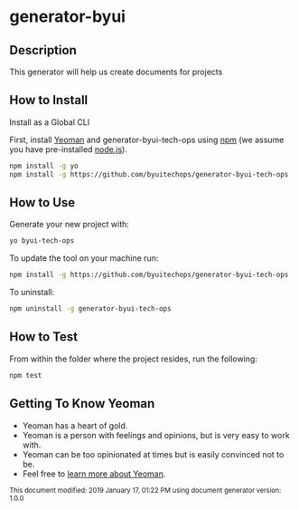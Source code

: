 # generator-byui

## Description 
This generator will help us create documents for projects

## How to Install
Install as a Global CLI

First, install [Yeoman](http://yeoman.io) and generator-byui-tech-ops using [npm](https://www.npmjs.com/) (we assume you have pre-installed [node.js](https://nodejs.org/)).

```bash
npm install -g yo
npm install -g https://github.com/byuitechops/generator-byui-tech-ops
```

## How to Use
Generate your new project with:

```bash
yo byui-tech-ops
```

To update the tool on your machine run:

```bash
npm install -g https://github.com/byuitechops/generator-byui-tech-ops
```

To uninstall:

```bash
npm uninstall -g generator-byui-tech-ops
```

## How to Test
From within the folder where the project resides, run the following:
```bash
npm test
```

## Getting To Know Yeoman

 * Yeoman has a heart of gold.
 * Yeoman is a person with feelings and opinions, but is very easy to work with.
 * Yeoman can be too opinionated at times but is easily convinced not to be.
 * Feel free to [learn more about Yeoman](http://yeoman.io/).

[npm-image]: https://badge.fury.io/js/generator-byui.svg
[npm-url]: https://npmjs.org/package/generator-byui
[travis-image]: https://travis-ci.org/byuitechops/generator-byui.svg?branch=master
[travis-url]: https://travis-ci.org/byuitechops/generator-byui
[daviddm-image]: https://david-dm.org/byuitechops/generator-byui.svg?theme=shields.io
[daviddm-url]: https://david-dm.org/byuitechops/generator-byui

<sub>This document modified: 2019 January 17, 01:22 PM using document generator version: 1.0.0<sub>
